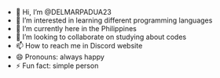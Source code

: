- 👋 Hi, I’m @DELMARPADUA23
- 👀 I’m interested in learning different programming languages
- 🌱 I’m currently here in the Philippines
- 💞️ I’m looking to collaborate on studying about codes
- 📫 How to reach me in Discord website
- 😄 Pronouns: always happy
- ⚡ Fun fact: simple person

<!---
DELMARPADUA23/DELMARPADUA23 is a ✨ special ✨ repository because its `README.md` (this file) appears on your GitHub profile.
You can click the Preview link to take a look at your changes.
--->
